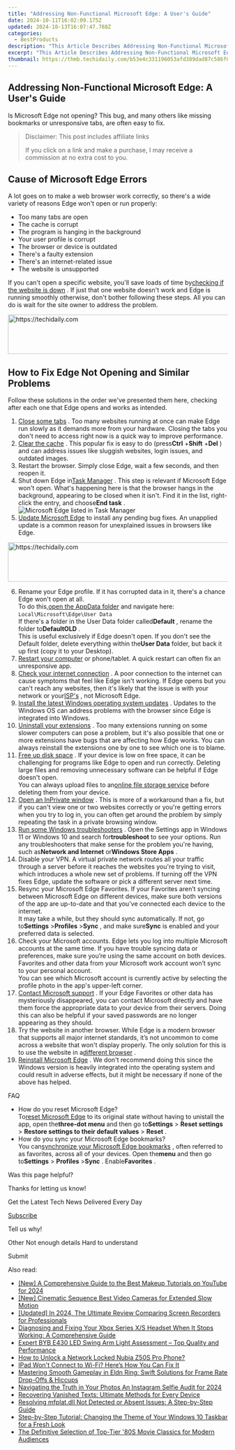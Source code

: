 ```yaml
---
title: "Addressing Non-Functional Microsoft Edge: A User's Guide"
date: 2024-10-11T16:02:09.175Z
updated: 2024-10-13T16:07:47.788Z
categories:
  - BestProducts
description: "This Article Describes Addressing Non-Functional Microsoft Edge: A User's Guide"
excerpt: "This Article Describes Addressing Non-Functional Microsoft Edge: A User's Guide"
thumbnail: https://thmb.techidaily.com/b53e4c331196053afd389dad87c586f0b9c8a334fc4c9d3f146c8a4bb6f2e065.jpg
---
```


## Addressing Non-Functional Microsoft Edge: A User's Guide
 Is Microsoft Edge not opening? This bug, and many others like missing bookmarks or unresponsive tabs, are often easy to fix.

>  Disclaimer: This post includes affiliate links
>
>  If you click on a link and make a purchase, I may receive a commission at no extra cost to you.
>

## Cause of Microsoft Edge Errors

 A lot goes on to make a web browser work correctly, so there's a wide variety of reasons Edge won't open or run properly:

* Too many tabs are open
* The cache is corrupt
* The program is hanging in the background
* Your user profile is corrupt
* The browser or device is outdated
* There's a faulty extension
* There's an internet-related issue
* The website is unsupported

 If you can't open a specific website, you'll save loads of time by[checking if the website is down](https://www.lifewire.com/is-website-down-3482172) . If just that one website doesn't work and Edge is running smoothly otherwise, don't bother following these steps. All you can do is wait for the site owner to address the problem.

<!-- affiliate ads begin -->
<a href="https://laganoo.pxf.io/c/5597632/1528696/16446" target="_top" id="1528696">
  <img src="//a.impactradius-go.com/display-ad/16446-1528696" border="0" alt="https://techidaily.com" width="728" height="90"/>
</a>
<img height="0" width="0" src="https://laganoo.pxf.io/i/5597632/1528696/16446" style="position:absolute;visibility:hidden;" border="0" />
<!-- affiliate ads end -->

## How to Fix Edge Not Opening and Similar Problems

 Follow these solutions in the order we've presented them here, checking after each one that Edge opens and works as intended.

1. [Close some tabs](https://www.lifewire.com/close-all-tabs-computer-android-browsers-4173831) . Too many websites running at once can make Edge run slowly as it demands more from your hardware. Closing the tabs you don't need to access right now is a quick way to improve performance.
2. [Clear the cache](https://www.lifewire.com/clear-cache-microsoft-edge-4156806) . This popular fix is easy to do (press**Ctrl** +**Shift** +**Del** ) and can address issues like sluggish websites, login issues, and outdated images.
3. Restart the browser. Simply close Edge, wait a few seconds, and then reopen it.
4. Shut down Edge in[Task Manager](https://www.lifewire.com/task-manager-2626025) . This step is relevant if Microsoft Edge won't open. What's happening here is that the browser hangs in the background, appearing to be closed when it isn't. Find it in the list, right-click the entry, and choose**End task** .  
![Microsoft Edge listed in Task Manager](https://www.lifewire.com/thmb/AUDjW9i2kPZu4wDZdIJWFbDitQk=/1500x0/filters:no_upscale():max_bytes(150000):strip_icc():format(webp)/edge-task-manager-1078228efd7c4a079e245a1909b2a337.png)
5. [Update Microsoft Edge](https://www.lifewire.com/update-microsoft-edge-5101627) to install any pending bug fixes. An unapplied update is a common reason for unexplained issues in browsers like Edge.

<!-- affiliate ads begin -->
<a href="https://appsumo.8odi.net/c/5597632/2151893/7443" target="_top" id="2151893">
  <img src="//a.impactradius-go.com/display-ad/7443-2151893" border="0" alt="https://techidaily.com" width="728" height="90"/>
</a>
<img height="0" width="0" src="https://appsumo.8odi.net/i/5597632/2151893/7443" style="position:absolute;visibility:hidden;" border="0" />
<!-- affiliate ads end -->

6. Rename your Edge profile. If it has corrupted data in it, there's a chance Edge won't open at all.  
 To do this,[open the AppData folder](https://www.lifewire.com/find-and-use-the-appdata-folder-in-windows-4771752) and navigate here:  
 `Local\Microsoft\Edge\User Data`  
 If there's a folder in the User Data folder called**Default** , rename the folder to**DefaultOLD** .  
 This is useful exclusively if Edge doesn't open. If you don't see the Default folder, delete everything within the**User Data** folder, but back it up first (copy it to your Desktop).
7. [Restart your computer](https://www.lifewire.com/how-to-reboot-a-computer-2624568) or phone/tablet. A quick restart can often fix an unresponsive app.
8. [Check your internet connection](https://www.lifewire.com/what-to-do-when-theres-no-wi-fi-internet-connection-2378240) . A poor connection to the internet can cause symptoms that feel like Edge isn't working. If Edge opens but you can't reach any websites, then it's likely that the issue is with your network or your[ISP's](https://www.lifewire.com/internet-service-provider-isp-2625924) , not Microsoft Edge.
9. [Install the latest Windows operating system updates](https://www.lifewire.com/how-to-check-for-install-windows-updates-2624596) . Updates to the Windows OS can address problems with the browser since Edge is integrated into Windows.
10. [Uninstall your extensions](https://www.lifewire.com/using-microsoft-edge-extensions-4156515) . Too many extensions running on some slower computers can pose a problem, but it's also possible that one or more extensions have bugs that are affecting how Edge works. You can always reinstall the extensions one by one to see which one is to blame.
11. [Free up disk space](https://www.lifewire.com/how-to-use-free-up-space-disk-cleanup-windows-10-4771012) . If your device is low on free space, it can be challenging for programs like Edge to open and run correctly. Deleting large files and removing unnecessary software can be helpful if Edge doesn't open.  
 You can always upload files to an[online file storage service](https://www.lifewire.com/what-is-cloud-storage-2438541) before deleting them from your device.
12. [Open an InPrivate window](https://www.lifewire.com/activate-inprivate-in-microsoft-edge-446308) . This is more of a workaround than a fix, but if you can't view one or two websites correctly or you're getting errors when you try to log in, you can often get around the problem by simply repeating the task in a private browsing window.
13. [Run some Windows troubleshooters](https://www.lifewire.com/run-diagnostics-on-windows-5214801) . Open the Settings app in Windows 11 or Windows 10 and search for**troubleshoot** to see your options. Run any troubleshooters that make sense for the problem you're having, such as**Network and Internet** or**Windows Store Apps** .
14. Disable your VPN. A virtual private network routes all your traffic through a server before it reaches the websites you're trying to visit, which introduces a whole new set of problems. If turning off the VPN fixes Edge, update the software or pick a different server next time.
15. Resync your Microsoft Edge Favorites. If your Favorites aren’t syncing between Microsoft Edge on different devices, make sure both versions of the app are up-to-date and that you've connected each device to the internet.  
 It may take a while, but they should sync automatically. If not, go to**Settings** \>**Profiles** \>**Sync** , and make sure**Sync** is enabled and your preferred data is selected.
16. Check your Microsoft accounts. Edge lets you log into multiple Microsoft accounts at the same time. If you have trouble syncing data or preferences, make sure you’re using the same account on both devices. Favorites and other data from your Microsoft work account won’t sync to your personal account.  
 You can see which Microsoft account is currently active by selecting the profile photo in the app's upper-left corner.
17. [Contact Microsoft support](https://support.microsoft.com/contactus#) . If your Edge Favorites or other data has mysteriously disappeared, you can contact Microsoft directly and have them force the appropriate data to your device from their servers. Doing this can also be helpful if your saved passwords are no longer appearing as they should.
18. Try the website in another browser. While Edge is a modern browser that supports all major internet standards, it’s not uncommon to come across a website that won't display properly. The only solution for this is to use the website in a[different browser](https://www.lifewire.com/top-internet-browsers-4589106) .
19. [Reinstall Microsoft Edge](https://www.lifewire.com/uninstall-microsoft-edge-4156669) . We don't recommend doing this since the Windows version is heavily integrated into the operating system and could result in adverse effects, but it might be necessary if none of the above has helped.

 FAQ

* How do you reset Microsoft Edge?  
 To[reset Microsoft Edge](https://www.lifewire.com/reset-microsoft-edge-5101664) to its original state without having to unistall the app, open the**three-dot menu** and then go to**Settings**  \> **Reset settings**  \> **Restore settings to their default values**  \> **Reset** .
* How do you sync your Microsoft Edge bookmarks?  
 You can[synchronize your Microsoft Edge bookmarks](https://www.lifewire.com/sync-bookmarks-microsoft-edge-5101677) , often referred to as favorites, across all of your devices. Open the**menu** and then go to**Settings**  \> **Profiles** \>**Sync** . Enable**Favorites** .

Was this page helpful?

Thanks for letting us know!

 Get the Latest Tech News Delivered Every Day

[Subscribe](https://www.lifewire.com/#)

Tell us why!

 Other  Not enough details  Hard to understand

 Submit

<ins class="adsbygoogle"
     style="display:block"
     data-ad-format="autorelaxed"
     data-ad-client="ca-pub-7571918770474297"
     data-ad-slot="1223367746"></ins>

<ins class="adsbygoogle"
     style="display:block"
     data-ad-client="ca-pub-7571918770474297"
     data-ad-slot="8358498916"
     data-ad-format="auto"
     data-full-width-responsive="true"></ins>

<span class="atpl-alsoreadstyle">Also read:</span>
<div><ul>
<li><a href="https://facebook-video-share.techidaily.com/new-a-comprehensive-guide-to-the-best-makeup-tutorials-on-youtube-for-2024/"><u>[New] A Comprehensive Guide to the Best Makeup Tutorials on YouTube for 2024</u></a></li>
<li><a href="https://fox-links.techidaily.com/new-cinematic-sequence-best-video-cameras-for-extended-slow-motion/"><u>[New] Cinematic Sequence Best Video Cameras for Extended Slow Motion</u></a></li>
<li><a href="https://video-capture.techidaily.com/updated-in-2024-the-ultimate-review-comparing-screen-recorders-for-professionals/"><u>[Updated] In 2024, The Ultimate Review Comparing Screen Recorders for Professionals</u></a></li>
<li><a href="https://technical-tips.techidaily.com/diagnosing-and-fixing-your-xbox-series-xs-headset-when-it-stops-working-a-comprehensive-guide/"><u>Diagnosing and Fixing Your Xbox Series X/S Headset When It Stops Working: A Comprehensive Guide</u></a></li>
<li><a href="https://buynow-info.techidaily.com/expert-byb-e430-led-swing-arm-light-assessment-top-quality-and-performance/"><u>Expert BYB E430 LED Swing Arm Light Assessment – Top Quality and Performance</u></a></li>
<li><a href="https://easy-unlock-android.techidaily.com/how-to-unlock-a-network-locked-nubia-z50s-pro-phone-by-drfone-android/"><u>How to Unlock a Network Locked Nubia Z50S Pro Phone?</u></a></li>
<li><a href="https://technical-tips.techidaily.com/ipad-wont-connect-to-wi-fi-heres-how-you-can-fix-it/"><u>IPad Won't Connect to Wi-Fi? Here’s How You Can Fix It</u></a></li>
<li><a href="https://win-blog.techidaily.com/mastering-smooth-gameplay-in-eldn-ring-swift-solutions-for-frame-rate-drop-offs-and-hiccups/"><u>Mastering Smooth Gameplay in Eldn Ring: Swift Solutions for Frame Rate Drop-Offs & Hiccups</u></a></li>
<li><a href="https://instagram-video-files.techidaily.com/navigating-the-truth-in-your-photos-an-instagram-selfie-audit-for-2024/"><u>Navigating the Truth in Your Photos An Instagram Selfie Audit for 2024</u></a></li>
<li><a href="https://technical-tips.techidaily.com/recovering-vanished-texts-ultimate-methods-for-every-device/"><u>Recovering Vanished Texts: Ultimate Methods for Every Device</u></a></li>
<li><a href="https://technical-tips.techidaily.com/resolving-mfplatdll-not-detected-or-absent-issues-a-step-by-step-guide/"><u>Resolving mfplat.dll Not Detected or Absent Issues: A Step-by-Step Guide</u></a></li>
<li><a href="https://technical-tips.techidaily.com/step-by-step-tutorial-changing-the-theme-of-your-windows-10-taskbar-for-a-fresh-look/"><u>Step-by-Step Tutorial: Changing the Theme of Your Windows 10 Taskbar for a Fresh Look</u></a></li>
<li><a href="https://technical-tips.techidaily.com/the-definitive-selection-of-top-tier-80s-movie-classics-for-modern-audiences/"><u>The Definitive Selection of Top-Tier '80S Movie Classics for Modern Audiences</u></a></li>
</ul></div>

